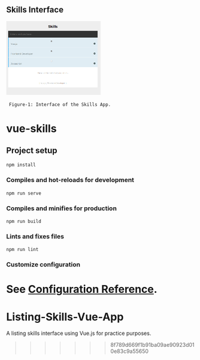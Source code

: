 ## Skills Interface

<img src="home.png" width=50% height=50%>
<!-- ![Skills](home.png) -->
            
     Figure-1: Interface of the Skills App.

# vue-skills

## Project setup
```
npm install
```

### Compiles and hot-reloads for development
```
npm run serve
```

### Compiles and minifies for production
```
npm run build
```

### Lints and fixes files
```
npm run lint
```

### Customize configuration
See [Configuration Reference](https://cli.vuejs.org/config/).
=======
# Listing-Skills-Vue-App
A listing skills interface using Vue.js for practice purposes.
>>>>>>> 8f789d669f1b91ba09ae90923d010e83c9a55650
